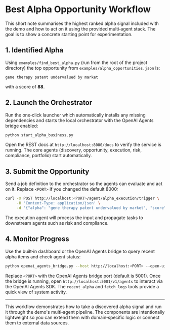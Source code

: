 # Best Alpha Opportunity Workflow

This short note summarises the highest ranked alpha signal included with the demo and how to act on it using the provided multi‑agent stack. The goal is to show a concrete starting point for experimentation.

## 1. Identified Alpha

Using `examples/find_best_alpha.py` (run from the root of the project directory) the top opportunity from `examples/alpha_opportunities.json` is:

```
gene therapy patent undervalued by market
```
with a score of **88**.

## 2. Launch the Orchestrator

Run the one‑click launcher which automatically installs any missing dependencies and starts the local orchestrator with the OpenAI Agents bridge enabled:

```bash
python start_alpha_business.py
```

Open the REST docs at `http://localhost:8000/docs` to verify the service is running. The core agents (discovery, opportunity, execution, risk, compliance, portfolio) start automatically.

## 3. Submit the Opportunity

Send a job definition to the orchestrator so the agents can evaluate and act on it. Replace `<PORT>` if you changed the default 8000:

```bash
curl -X POST http://localhost:<PORT>/agent/alpha_execution/trigger \
     -H 'Content-Type: application/json' \
     -d '{"alpha": "gene therapy patent undervalued by market", "score": 88}'
```

The execution agent will process the input and propagate tasks to downstream agents such as risk and compliance.

## 4. Monitor Progress

Use the built‑in dashboard or the OpenAI Agents bridge to query recent alpha items and check agent status:

```bash
python openai_agents_bridge.py --host http://localhost:<PORT> --open-ui
```

Replace `<PORT>` with the OpenAI Agents bridge port (default is 5001). Once the bridge is running, open `http://localhost:5001/v1/agents` to interact via the OpenAI Agents SDK. The `recent_alpha` and `fetch_logs` tools provide a quick view of system activity.

---

This workflow demonstrates how to take a discovered alpha signal and run it through the demo's multi‑agent pipeline. The components are intentionally lightweight so you can extend them with domain‑specific logic or connect them to external data sources.
